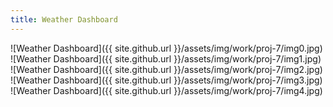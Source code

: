```yaml
---
title: Weather Dashboard
---
```


![Weather Dashboard]({{ site.github.url }}/assets/img/work/proj-7/img0.jpg) ![Weather Dashboard]({{ site.github.url }}/assets/img/work/proj-7/img1.jpg) ![Weather Dashboard]({{ site.github.url }}/assets/img/work/proj-7/img2.jpg) ![Weather Dashboard]({{ site.github.url }}/assets/img/work/proj-7/img3.jpg) ![Weather Dashboard]({{ site.github.url }}/assets/img/work/proj-7/img4.jpg)
